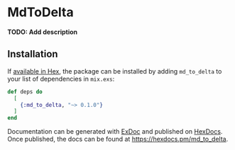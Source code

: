 # MdToDelta

**TODO: Add description**

## Installation

If [available in Hex](https://hex.pm/docs/publish), the package can be installed
by adding `md_to_delta` to your list of dependencies in `mix.exs`:

```elixir
def deps do
  [
    {:md_to_delta, "~> 0.1.0"}
  ]
end
```

Documentation can be generated with [ExDoc](https://github.com/elixir-lang/ex_doc)
and published on [HexDocs](https://hexdocs.pm). Once published, the docs can
be found at <https://hexdocs.pm/md_to_delta>.

